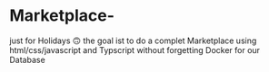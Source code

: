 # Marketplace-
just for Holidays 🙃 the goal ist to do a complet Marketplace using html/css/javascript and Typscript  without forgetting Docker for our Database
